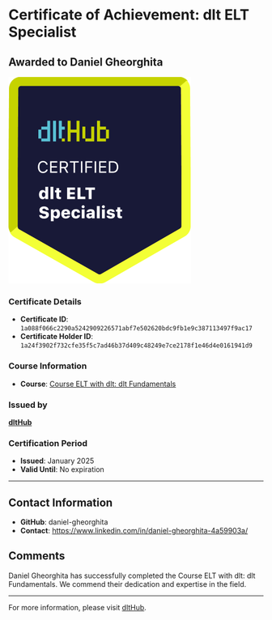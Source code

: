 
# Certificate of Achievement: dlt ELT Specialist

## Awarded to **Daniel Gheorghita**

![Course Image](../badges/dlt_ELT_specialist.png)

### Certificate Details
- **Certificate ID**: `1a088f066c2290a5242909226571abf7e502620bdc9fb1e9c387113497f9ac17`
- **Certificate Holder ID**: `1a24f3902f732cfe35f5c7ad46b37d409c48249e7ce2178f1e46d4e0161941d9`

### Course Information
- **Course**: [Course ELT with dlt: dlt Fundamentals](https://github.com/dlt-hub/dlthub-education/tree/main/courses/dlt_fundamentals_dec_2024)

### Issued by
[**dltHub**](https://dlthub.com/) 

### Certification Period
- **Issued**: January 2025
- **Valid Until**: No expiration

---

## Contact Information
- **GitHub**: daniel-gheorghita
- **Contact**: https://www.linkedin.com/in/daniel-gheorghita-4a59903a/

## Comments
Daniel Gheorghita has successfully completed the Course ELT with dlt: dlt Fundamentals. We commend their dedication and expertise in the field.

---

For more information, please visit [dltHub](https://dlthub.com/).
    